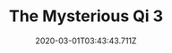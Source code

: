 ---
templateKey: blog-post
featuredpost: false
date: 2020-03-01T03:43:43.711Z
featuredimage: /img/quest_bg4.png
imgBg: quest_bg4
title: The Mysterious Qi 3
description: You've found yet another strange note within the Mayor's fridge. This time the instructions are more cryptic.
reward: The Mysterious Qi 4
tags:
  - Give the sand dragon his final meal. (Put a Solar Essence in the sand dragon's mouth at The Desert.)
---